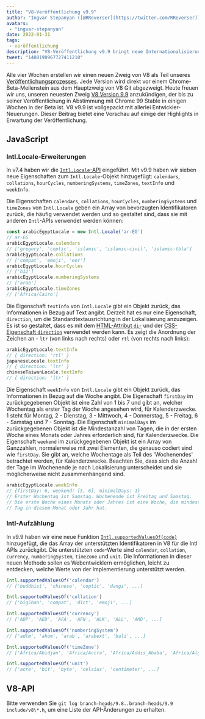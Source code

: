 ```yaml
---
title: "V8-Veröffentlichung v9.9"
author: "Ingvar Stepanyan ([@RReverser](https://twitter.com/RReverser)), zu seinen 99%"
avatars: 
 - "ingvar-stepanyan"
date: 2022-01-31
tags: 
 - veröffentlichung
description: "V8-Veröffentlichung v9.9 bringt neue Internationalisierungs-APIs."
tweet: "1488190967727411210"
---
```

Alle vier Wochen erstellen wir einen neuen Zweig von V8 als Teil unseres [Veröffentlichungsprozesses](https://v8.dev/docs/release-process). Jede Version wird direkt vor einem Chrome-Beta-Meilenstein aus dem Hauptzweig von V8 Git abgezweigt. Heute freuen wir uns, unseren neuesten Zweig [V8 Version 9.9](https://chromium.googlesource.com/v8/v8.git/+log/branch-heads/9.9) anzukündigen, der bis zu seiner Veröffentlichung in Abstimmung mit Chrome 99 Stable in einigen Wochen in der Beta ist. V8 v9.9 ist vollgepackt mit allerlei Entwickler-Neuerungen. Dieser Beitrag bietet eine Vorschau auf einige der Highlights in Erwartung der Veröffentlichung.

<!--truncate-->
## JavaScript

### Intl.Locale-Erweiterungen

In v7.4 haben wir die [`Intl.Locale`-API](https://v8.dev/blog/v8-release-74#intl.locale) eingeführt. Mit v9.9 haben wir sieben neue Eigenschaften zum `Intl.Locale`-Objekt hinzugefügt: `calendars`, `collations`, `hourCycles`, `numberingSystems`, `timeZones`, `textInfo` und `weekInfo`.

Die Eigenschaften `calendars`, `collations`, `hourCycles`, `numberingSystems` und `timeZones` von `Intl.Locale` geben ein Array von bevorzugten Identifikatoren zurück, die häufig verwendet werden und so gestaltet sind, dass sie mit anderen `Intl`-APIs verwendet werden können:

```js
const arabicEgyptLocale = new Intl.Locale('ar-EG')
// ar-EG
arabicEgyptLocale.calendars
// ['gregory', 'coptic', 'islamic', 'islamic-civil', 'islamic-tbla']
arabicEgyptLocale.collations
// ['compat', 'emoji', 'eor']
arabicEgyptLocale.hourCycles
// ['h12']
arabicEgyptLocale.numberingSystems
// ['arab']
arabicEgyptLocale.timeZones
// ['Africa/Cairo']
```

Die Eigenschaft `textInfo` von `Intl.Locale` gibt ein Objekt zurück, das Informationen in Bezug auf Text angibt. Derzeit hat es nur eine Eigenschaft, `direction`, um die Standardtextausrichtung in der Lokalisierung anzuzeigen. Es ist so gestaltet, dass es mit dem [HTML-Attribut `dir`](https://developer.mozilla.org/en-US/docs/Web/HTML/Global_attributes/dir) und der [CSS-Eigenschaft `direction`](https://developer.mozilla.org/en-US/docs/Web/CSS/direction) verwendet werden kann. Es zeigt die Anordnung der Zeichen an - `ltr` (von links nach rechts) oder `rtl` (von rechts nach links):

```js
arabicEgyptLocale.textInfo
// { direction: 'rtl' }
japaneseLocale.textInfo
// { direction: 'ltr' }
chineseTaiwanLocale.textInfo
// { direction: 'ltr' }
```

Die Eigenschaft `weekInfo` von `Intl.Locale` gibt ein Objekt zurück, das Informationen in Bezug auf die Woche angibt. Die Eigenschaft `firstDay` im zurückgegebenen Objekt ist eine Zahl von 1 bis 7 und gibt an, welcher Wochentag als erster Tag der Woche angesehen wird, für Kalenderzwecke. 1 steht für Montag, 2 - Dienstag, 3 - Mittwoch, 4 - Donnerstag, 5 - Freitag, 6 - Samstag und 7 - Sonntag. Die Eigenschaft `minimalDays` im zurückgegebenen Objekt ist die Mindestanzahl von Tagen, die in der ersten Woche eines Monats oder Jahres erforderlich sind, für Kalenderzwecke. Die Eigenschaft `weekend` im zurückgegebenen Objekt ist ein Array von Ganzzahlen, normalerweise mit zwei Elementen, die genauso codiert sind wie `firstDay`. Sie gibt an, welche Wochentage als Teil des 'Wochenendes' betrachtet werden, für Kalenderzwecke. Beachten Sie, dass sich die Anzahl der Tage im Wochenende je nach Lokalisierung unterscheidet und sie möglicherweise nicht zusammenhängend sind.

```js
arabicEgyptLocale.weekInfo
// {firstDay: 6, weekend: [5, 6], minimalDays: 1}
// Erster Wochentag ist Samstag. Wochenende ist Freitag und Samstag.
// Die erste Woche eines Monats oder Jahres ist eine Woche, die mindestens 1
// Tag in diesem Monat oder Jahr hat.
```

### Intl-Aufzählung

In v9.9 haben wir eine neue Funktion [`Intl.supportedValuesOf(code)`](https://developer.mozilla.org/en-US/docs/Web/JavaScript/Reference/Global_Objects/Intl/supportedValuesOf) hinzugefügt, die das Array der unterstützten Identifikatoren in V8 für die Intl APIs zurückgibt. Die unterstützten `code`-Werte sind `calendar`, `collation`, `currency`, `numberingSystem`, `timeZone` und `unit`. Die Informationen in dieser neuen Methode sollen es Webentwicklern ermöglichen, leicht zu entdecken, welche Werte von der Implementierung unterstützt werden.

```js
Intl.supportedValuesOf('calendar')
// ['buddhist', 'chinese', 'coptic', 'dangi', ...]

Intl.supportedValuesOf('collation')
// ['big5han', 'compat', 'dict', 'emoji', ...]

Intl.supportedValuesOf('currency')
// ['ADP', 'AED', 'AFA', 'AFN', 'ALK', 'ALL', 'AMD', ...]

Intl.supportedValuesOf('numberingSystem')
// ['adlm', 'ahom', 'arab', 'arabext', 'bali', ...]

Intl.supportedValuesOf('timeZone')
// ['Africa/Abidjan', 'Africa/Accra', 'Africa/Addis_Ababa', 'Africa/Algiers', ...]

Intl.supportedValuesOf('unit')
// ['acre', 'bit', 'byte', 'celsius', 'centimeter', ...]
```

## V8-API

Bitte verwenden Sie `git log branch-heads/9.8..branch-heads/9.9 include/v8\*.h`, um eine Liste der API-Änderungen zu erhalten.
